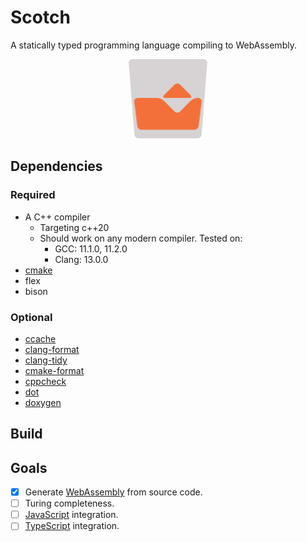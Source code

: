 # Scotch

A statically typed programming language compiling to WebAssembly.

<p align="center">
  <img src="./logo/logo_export.svg" alt="Logo" width=25% />
</p>

## Dependencies

### Required

* A C++ compiler
  * Targeting c++20
  * Should work on any modern compiler. Tested on:
    * GCC: 11.1.0, 11.2.0
    * Clang: 13.0.0
* [cmake](https://cmake.org/)
* flex
* bison

### Optional

* [ccache](https://ccache.dev/)
* [clang-format](https://clang.llvm.org/docs/ClangFormat.html)
* [clang-tidy](https://clang.llvm.org/extra/clang-tidy/)
* [cmake-format](https://github.com/cheshirekow/cmake_format)
* [cppcheck](http://cppcheck.sourceforge.net/)
* [dot](https://graphviz.org/)
* [doxygen](https://www.doxygen.nl/index.html)

## Build



## Goals

* [X] Generate [WebAssembly](https://webassembly.org/) from source code.
* [ ] Turing completeness.
* [ ] [JavaScript](https://www.javascript.com/) integration.
* [ ] [TypeScript](https://www.typescriptlang.org/) integration.
